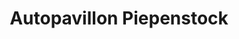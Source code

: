 ---
title: "Autopavillon Piepenstock"
url: /luedenscheid/autopavillon-piepenstock/
shop: Autohaus
---